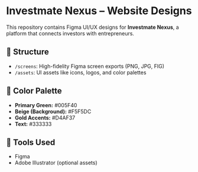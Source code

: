 # Investmate Nexus – Website Designs

This repository contains Figma UI/UX designs for **Investmate Nexus**, a platform that connects investors with entrepreneurs.

## 🧩 Structure

- `/screens`: High-fidelity Figma screen exports (PNG, JPG, FIG)
- `/assets`: UI assets like icons, logos, and color palettes

## 🎨 Color Palette

- **Primary Green:** #005F40
- **Beige (Background):** #F5F5DC
- **Gold Accents:** #D4AF37
- **Text:** #333333

## 📐 Tools Used

- Figma
- Adobe Illustrator (optional assets)

  
